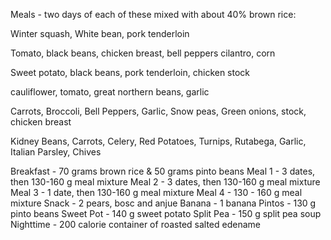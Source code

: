 Meals - two days of each of these mixed with about 40% brown rice:  

Winter squash, White bean, pork tenderloin

Tomato, black beans, chicken breast, bell peppers cilantro, corn

Sweet potato, black beans, pork tenderloin, chicken stock

cauliflower, tomato, great northern beans, garlic

Carrots, Broccoli, Bell Peppers, Garlic, Snow peas, Green onions, stock, chicken breast

Kidney Beans, Carrots, Celery, Red Potatoes, Turnips, Rutabega, Garlic, Italian Parsley, Chives


Breakfast   - 70 grams brown rice & 50 grams pinto beans
Meal 1     - 3 dates, then 130-160 g meal mixture
Meal 2     - 3 dates, then 130-160 g meal mixture
Meal 3     - 1 date, then 130-160 g meal mixture
Meal 4     - 130 - 160 g meal mixture
Snack    - 2 pears, bosc and anjue
Banana      - 1 banana
Pintos      - 130 g pinto beans
Sweet Pot   - 140 g sweet potato
Split Pea   - 150 g split pea soup
Nighttime   - 200 calorie container of roasted salted edename 